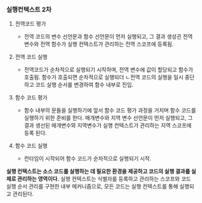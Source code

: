 ### 실행컨텍스트 2차 

1. 전역코드 평가 
    - 전역 코드의 변수 선언문과 함수 선언문이 먼저 실행되고, 그 결과 생성괸 전역 변수와 전역 함수가 실행 컨텍스트가 관리하는 전역 스코프에 등록됨. 

2. 전역 코드 실행
    - 전역코드가 순차적으로 실행되기 시작하며, 전역 변수에 값이 할당되고 함수가 호출됨.
    함수가 호출되면 순차적으로 실행되더 ㄴ전역 코드의 실행을 일시 중단 하고 코드 실행 순서를 변경하여 함수 내부로 진입.

3. 함수 코드 평가 
    - 함수 내부의 문들을 실행하기에 앞서 함수 코드 평가 과정을 거치며 함수 코드를 실행하기 위한 준비를 한다. 
    매개변수와 지역 변수 선언문이 먼저 실행되고, 그 결과 생선된 매개변수와 지역변수가 실행 컨텍스트가 관리하는 지역 스코프에 등록 된다. 

4. 함수 코드 실행
    - 런타임이 시작되어 함수 코드가 순차적으로 실행되기 시작. 


**실행 컨택스트는 소스 코드를 실행하는 데 필요한 환경을 제공하고 코드의 실행 결과를 실제로 관리하는 영역이다.**
실행 컨텍스트는 식별자를 등록하고 관리하는 스코프와 코드 실행 순서 관리를 구현한 내부 메커니즘으로, 모든 코드는 실행 컨텍스트를 통해 실행되고 관리된다. 


